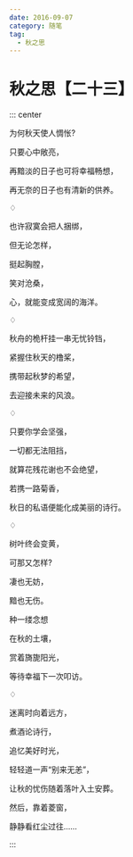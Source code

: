 ```yaml
---
date: 2016-09-07
category: 随笔
tag:
  - 秋之思
---
```


# 秋之思【二十三】

::: center

为何秋天使人惆怅?

只要心中敞亮，

再黯淡的日子也可将幸福畅想，

再无奈的日子也有清新的供养。

♢

也许寂寞会把人捆绑，

但无论怎样，

挺起胸膛，

笑对沧桑，

心，就能变成宽阔的海洋。

♢

秋舟的桅杆挂一串无忧铃铛，

紧握住秋天的橹桨，

携带起秋梦的希望，

去迎接未来的风浪。

♢

只要你学会坚强，

一切都无法阻挡，

就算花残花谢也不会绝望，

若携一路菊香，

秋日的私语便能化成美丽的诗行。

♢

树叶终会变黄，

可那又怎样?

凄也无妨，

黯也无伤。

种一缕念想

在秋的土壤，

赏着旖旎阳光，

等待幸福下一次叩访。

♢

迷离时向着远方，

煮酒论诗行，

追忆美好时光，

轻轻道一声“别来无恙”，

让秋的忧伤随着落叶入土安葬。

然后，靠着菱窗，

静静看红尘过往……

:::
